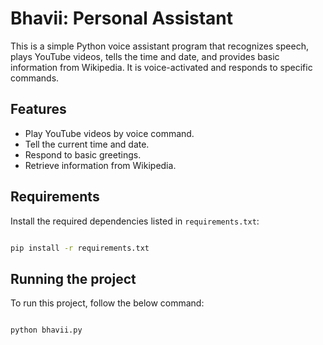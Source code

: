 # Bhavii: Personal Assistant

This is a simple Python voice assistant program that recognizes speech, plays YouTube videos, tells the time and date, and provides basic information from Wikipedia. It is voice-activated and responds to specific commands.

## Features
- Play YouTube videos by voice command.
- Tell the current time and date.
- Respond to basic greetings.
- Retrieve information from Wikipedia.

## Requirements

Install the required dependencies listed in `requirements.txt`:

```bash

pip install -r requirements.txt

```

## Running the project

To run this project, follow the below command:

```bash

python bhavii.py

```
